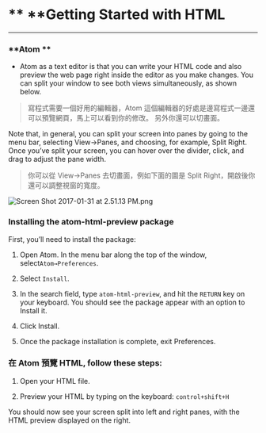 # ** **Getting Started with HTML

---

### **Atom **

* Atom as a text editor is that you can write your HTML code and also preview the web page right inside the editor as you make changes. You can split your window to see both views simultaneously, as shown below. 

>寫程式需要一個好用的編輯器，Atom 這個編輯器的好處是邊寫程式一邊還可以預覽網頁，馬上可以看到你的修改。 另外你還可以切畫面。

Note that, in general, you can split your screen into panes by going to the menu bar, selecting View→Panes, and choosing, for example, Split Right. Once you’ve split your screen, you can hover over the divider, click, and drag to adjust the pane width.

> 你可以從 View→Panes 去切畫面，例如下面的圖是 Split Right，開啟後你還可以調整視窗的寬度。

![](https://lh4.googleusercontent.com/o0sweEC-g_3GtPg6RvHUP-li3uE8yQQqjbawY15Gi9TVN4UOPSIyiE6hcFMuuV6ApcBwTQE_rN3d8ZRfOtfNwlBzmkQK14Zd1j9WVCwEcwp_JqodoPdDhySRea8mXBZNR3pek8gJ "Screen Shot 2017-01-31 at 2.51.13 PM.png")



 

### Installing the atom-html-preview package

First, you’ll need to install the package:

1. Open Atom. In the menu bar along the top of the window, select`Atom→Preferences`.

2. Select `Install`.

3. In the search field, type `atom-html-preview`, and hit the `RETURN` key on your keyboard. You should see the package appear with an option to Install it.

4. Click Install.

5. Once the package installation is complete, exit Preferences.


### **在 Atom 預覽 HTML, follow these steps:**

1. Open your HTML file.

2. Preview your HTML by typing on the keyboard: `control+shift+H`

You should now see your screen split into left and right panes, with the HTML preview displayed on the right.

